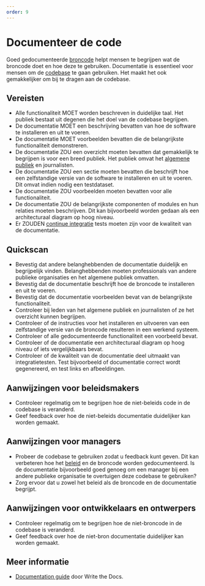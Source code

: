 ```yaml
---
order: 9
---
```


# Documenteer de code

Goed gedocumenteerde [broncode](../glossary.md#source-code) helpt mensen te begrijpen wat de broncode doet en hoe deze te gebruiken.
Documentatie is essentieel voor mensen om de [codebase](../glossary.md#codebase) te gaan gebruiken.
Het maakt het ook gemakkelijker om bij te dragen aan de codebase.

## Vereisten

* Alle functionaliteit MOET worden beschreven in duidelijke taal. Het publiek bestaat uit degenen die het doel van de codebase begrijpen.
* De documentatie MOET een beschrijving bevatten van hoe de software te installeren en uit te voeren.
* De documentatie MOET voorbeelden bevatten die de belangrijkste functionaliteit demonstreren.
* De documentatie ZOU een overzicht moeten bevatten dat gemakkelijk te begrijpen is voor een breed publiek. Het publiek omvat het [algemene publiek](../glossary.md#general-public) en journalisten.
* De documentatie ZOU een sectie moeten bevatten die beschrijft hoe een zelfstandige versie van de software te installeren en uit te voeren. Dit omvat indien nodig een testdataset.
* De documentatie ZOU voorbeelden moeten bevatten voor alle functionaliteit.
* De documentatie ZOU de belangrijkste componenten of modules en hun relaties moeten beschrijven. Dit kan bijvoorbeeld worden gedaan als een architecturaal diagram op hoog niveau.
* Er ZOUDEN [continue integratie](../glossary.md#continuous-integration) tests moeten zijn voor de kwaliteit van de documentatie.

## Quickscan

* Bevestig dat andere belanghebbenden de documentatie duidelijk en begrijpelijk vinden. Belanghebbenden moeten professionals van andere publieke organisaties en het algemene publiek omvatten.
* Bevestig dat de documentatie beschrijft hoe de broncode te installeren en uit te voeren.
* Bevestig dat de documentatie voorbeelden bevat van de belangrijkste functionaliteit.
* Controleer bij leden van het algemene publiek en journalisten of ze het overzicht kunnen begrijpen.
* Controleer of de instructies voor het installeren en uitvoeren van een zelfstandige versie van de broncode resulteren in een werkend systeem.
* Controleer of alle gedocumenteerde functionaliteit een voorbeeld bevat.
* Controleer of de documentatie een architecturaal diagram op hoog niveau of iets vergelijkbaars bevat.
* Controleer of de kwaliteit van de documentatie deel uitmaakt van integratietesten. Test bijvoorbeeld of documentatie correct wordt gegenereerd, en test links en afbeeldingen.

## Aanwijzingen voor beleidsmakers

* Controleer regelmatig om te begrijpen hoe de niet-beleids code in de codebase is veranderd.
* Geef feedback over hoe de niet-beleids documentatie duidelijker kan worden gemaakt.

## Aanwijzingen voor managers

* Probeer de codebase te gebruiken zodat u feedback kunt geven. Dit kan verbeteren hoe het [beleid](../glossary.md#policy) en de broncode worden gedocumenteerd. Is de documentatie bijvoorbeeld goed genoeg om een manager bij een andere publieke organisatie te overtuigen deze codebase te gebruiken?
* Zorg ervoor dat u zowel het beleid als de broncode en de documentatie begrijpt.

## Aanwijzingen voor ontwikkelaars en ontwerpers

* Controleer regelmatig om te begrijpen hoe de niet-broncode in de codebase is veranderd.
* Geef feedback over hoe de niet-bron documentatie duidelijker kan worden gemaakt.

## Meer informatie

* [Documentation guide](https://www.writethedocs.org/guide/) door Write the Docs.